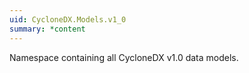 ```yaml
---
uid: CycloneDX.Models.v1_0
summary: *content
---
```

Namespace containing all CycloneDX v1.0 data models.